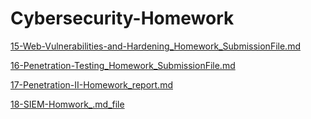 # Cybersecurity-Homework

[15-Web-Vulnerabilities-and-Hardening_Homework_SubmissionFile.md](https://github.com/bwilliams4428/Cybersecurity-Homework/blob/main/15-Web-Vulnerabilities-and-Hardening%20Homework/15-Web-Vulnerabilities-and-Hardening_Homework_SubmissionFile.md)

[16-Penetration-Testing_Homework_SubmissionFile.md](https://github.com/bwilliams4428/Cybersecurity-Homework/blob/main/16-Penetration-Testing%20Homework/16-Penetration-Testing_Homework_SubmissionFile.md)

[17-Penetration-II-Homework_report.md](https://github.com/bwilliams4428/Cybersecurity-Homework/blob/main/17-Penetration-II-Homework/report.md)

[18-SIEM-Homwork_.md_file](https://github.com/bwilliams4428/Cybersecurity-Homework/blob/main/18-SIEMs%20Homework/18-SIEMs_Homework.md)
